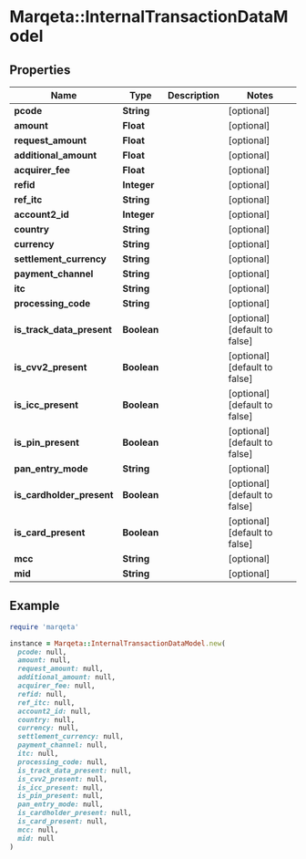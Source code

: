 # Marqeta::InternalTransactionDataModel

## Properties

| Name | Type | Description | Notes |
| ---- | ---- | ----------- | ----- |
| **pcode** | **String** |  | [optional] |
| **amount** | **Float** |  | [optional] |
| **request_amount** | **Float** |  | [optional] |
| **additional_amount** | **Float** |  | [optional] |
| **acquirer_fee** | **Float** |  | [optional] |
| **refid** | **Integer** |  | [optional] |
| **ref_itc** | **String** |  | [optional] |
| **account2_id** | **Integer** |  | [optional] |
| **country** | **String** |  | [optional] |
| **currency** | **String** |  | [optional] |
| **settlement_currency** | **String** |  | [optional] |
| **payment_channel** | **String** |  | [optional] |
| **itc** | **String** |  | [optional] |
| **processing_code** | **String** |  | [optional] |
| **is_track_data_present** | **Boolean** |  | [optional][default to false] |
| **is_cvv2_present** | **Boolean** |  | [optional][default to false] |
| **is_icc_present** | **Boolean** |  | [optional][default to false] |
| **is_pin_present** | **Boolean** |  | [optional][default to false] |
| **pan_entry_mode** | **String** |  | [optional] |
| **is_cardholder_present** | **Boolean** |  | [optional][default to false] |
| **is_card_present** | **Boolean** |  | [optional][default to false] |
| **mcc** | **String** |  | [optional] |
| **mid** | **String** |  | [optional] |

## Example

```ruby
require 'marqeta'

instance = Marqeta::InternalTransactionDataModel.new(
  pcode: null,
  amount: null,
  request_amount: null,
  additional_amount: null,
  acquirer_fee: null,
  refid: null,
  ref_itc: null,
  account2_id: null,
  country: null,
  currency: null,
  settlement_currency: null,
  payment_channel: null,
  itc: null,
  processing_code: null,
  is_track_data_present: null,
  is_cvv2_present: null,
  is_icc_present: null,
  is_pin_present: null,
  pan_entry_mode: null,
  is_cardholder_present: null,
  is_card_present: null,
  mcc: null,
  mid: null
)
```

